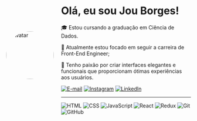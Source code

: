 
<div style="display: flex; align-items: center;">
  <img src="https://i.picasion.com/pic92/63b165c37f0650486934bddb38b21a91.gif" alt="Avatar" height="130" style="border-radius: 50%; margin-right: 20px;">
  <div>
    <h1>Olá, eu sou Jou Borges!</h1>
    <p>🎓 Estou cursando a graduação em Ciência de Dados.</p>
    <p>🌱 Atualmente estou focado em seguir a carreira de Front-End Engineer;</p>
    <p>🎨 Tenho paixão por criar interfaces elegantes e funcionais que proporcionam ótimas experiências aos usuários.</p>
    <div>
            <a href="mailto:johnny_brassat@hotmail.com"><img src="https://img.shields.io/badge/Outlook-0078D4?style=for-the-badge&logo=outlook&logoColor=white" alt="E-mail"></a>
      <a href="https://www.instagram.com/jouborges" target="_blank"><img src="https://img.shields.io/badge/-Instagram-%23E4405F?style=for-the-badge&logo=instagram&logoColor=white" target="_blank" alt="Instagram"></a>
      <a href="https://www.linkedin.com/in/dionatanborges" target="_blank"><img src="https://img.shields.io/badge/-LinkedIn-%230077B5?style=for-the-badge&logo=linkedin&logoColor=white" target="_blank" alt="LinkedIn"></a>

<hr>

![HTML](https://img.icons8.com/color/48/000000/html-5.png)
![CSS](https://img.icons8.com/color/48/000000/css3.png)
![JavaScript](https://img.icons8.com/color/48/000000/javascript.png)
![React](https://img.icons8.com/color/48/000000/react-native.png) ![Redux](https://img.icons8.com/color/48/000000/redux.png)
![Git](https://img.icons8.com/color/48/000000/git.png)
![GitHub](https://img.icons8.com/color/48/000000/github.png)
    </div>
  </div>
</div> 
